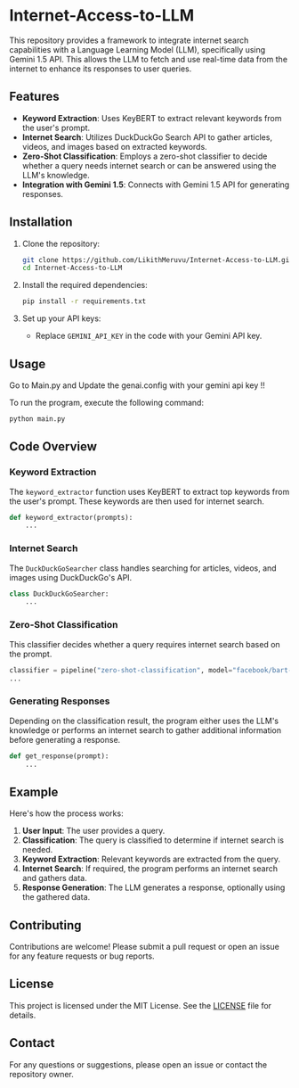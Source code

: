 # Internet-Access-to-LLM


This repository provides a framework to integrate internet search capabilities with a Language Learning Model (LLM), specifically using Gemini 1.5 API. This allows the LLM to fetch and use real-time data from the internet to enhance its responses to user queries.

## Features

- **Keyword Extraction**: Uses KeyBERT to extract relevant keywords from the user's prompt.
- **Internet Search**: Utilizes DuckDuckGo Search API to gather articles, videos, and images based on extracted keywords.
- **Zero-Shot Classification**: Employs a zero-shot classifier to decide whether a query needs internet search or can be answered using the LLM's knowledge.
- **Integration with Gemini 1.5**: Connects with Gemini 1.5 API for generating responses.

## Installation

1. Clone the repository:
   ```sh
   git clone https://github.com/LikithMeruvu/Internet-Access-to-LLM.git
   cd Internet-Access-to-LLM
   ```

2. Install the required dependencies:
   ```sh
   pip install -r requirements.txt
   ```

3. Set up your API keys:
   - Replace `GEMINI_API_KEY` in the code with your Gemini API key.

## Usage

Go to Main.py and Update the genai.config with your gemini api key !!

To run the program, execute the following command:
```sh
python main.py
```

## Code Overview

### Keyword Extraction

The `keyword_extractor` function uses KeyBERT to extract top keywords from the user's prompt. These keywords are then used for internet search.

```python
def keyword_extractor(prompts):
    ...
```

### Internet Search

The `DuckDuckGoSearcher` class handles searching for articles, videos, and images using DuckDuckGo's API.

```python
class DuckDuckGoSearcher:
    ...
```

### Zero-Shot Classification

This classifier decides whether a query requires internet search based on the prompt.

```python
classifier = pipeline("zero-shot-classification", model="facebook/bart-large-mnli")
...
```

### Generating Responses

Depending on the classification result, the program either uses the LLM's knowledge or performs an internet search to gather additional information before generating a response.

```python
def get_response(prompt):
    ...
```

## Example

Here's how the process works:

1. **User Input**: The user provides a query.
2. **Classification**: The query is classified to determine if internet search is needed.
3. **Keyword Extraction**: Relevant keywords are extracted from the query.
4. **Internet Search**: If required, the program performs an internet search and gathers data.
5. **Response Generation**: The LLM generates a response, optionally using the gathered data.

## Contributing

Contributions are welcome! Please submit a pull request or open an issue for any feature requests or bug reports.

## License

This project is licensed under the MIT License. See the [LICENSE](LICENSE) file for details.

## Contact

For any questions or suggestions, please open an issue or contact the repository owner.
```

